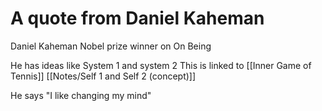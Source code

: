 # A quote from Daniel Kaheman

Daniel Kaheman
Nobel prize winner
on On Being

He has ideas like 
System 1 and system 2
This is linked to
[[Inner Game of Tennis]]
[[Notes/Self 1 and Self 2 (concept)]]

He says
"I like changing my mind"